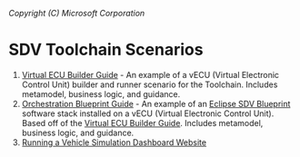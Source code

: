 _Copyright (C) Microsoft Corporation_

# SDV Toolchain Scenarios

1. [Virtual ECU Builder Guide](./vecu_builder_guide/README.md) - An example of a vECU (Virtual Electronic Control Unit) builder and runner scenario for the Toolchain. Includes metamodel, business logic, and guidance.
1. [Orchestration Blueprint Guide](./orchestration_blueprint_guide/README.md) - An example of an [Eclipse SDV Blueprint](https://github.com/eclipse-sdv-blueprints) software stack installed on a vECU (Virtual Electronic Control Unit). Based off of the [Virtual ECU Builder Guide](./vecu_builder_guide/README.md). Includes metamodel, business logic, and guidance.
1. [Running a Vehicle Simulation Dashboard Website](./simulation_guide/README.md)
